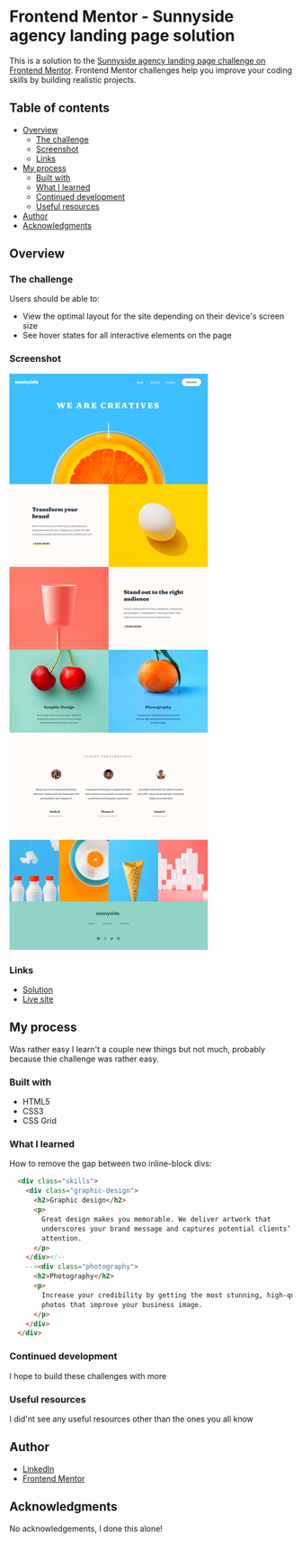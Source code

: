 # Frontend Mentor - Sunnyside agency landing page solution

This is a solution to the [Sunnyside agency landing page challenge on Frontend Mentor](https://www.frontendmentor.io/challenges/sunnyside-agency-landing-page-7yVs3B6ef). Frontend Mentor challenges help you improve your coding skills by building realistic projects.

## Table of contents

- [Overview](#overview)
  - [The challenge](#the-challenge)
  - [Screenshot](#screenshot)
  - [Links](#links)
- [My process](#my-process)
  - [Built with](#built-with)
  - [What I learned](#what-i-learned)
  - [Continued development](#continued-development)
  - [Useful resources](#useful-resources)
- [Author](#author)
- [Acknowledgments](#acknowledgments)

## Overview

### The challenge

Users should be able to:

- View the optimal layout for the site depending on their device's screen size
- See hover states for all interactive elements on the page

### Screenshot

![](./design/desktop-design.jpg)

### Links

- [Solution](https://www.frontendmentor.io/solutions/standard-html-sunnyside-agency-landing-page-9LkcvKsBF)
- [Live site](https://23281.csb.app/)

## My process

Was rather easy I learn't a couple new things but not much, probably because thie challenge was rather easy.

### Built with

- HTML5
- CSS3
- CSS Grid

### What I learned

How to remove the gap between two inline-block divs:

```html
  <div class="skills">
    <div class="graphic-design">
      <h2>Graphic design</h2>
      <p>
        Great design makes you memorable. We deliver artwork that
        underscores your brand message and captures potential clients’
        attention.
      </p>
    </div><!--
    --><div class="photography">
      <h2>Photography</h2>
      <p>
        Increase your credibility by getting the most stunning, high-quality
        photos that improve your business image.
      </p>
    </div>
  </div>
```

### Continued development

I hope to build these challenges with more 

### Useful resources

I did'nt see any useful resources other than the ones you all know 

## Author

- [LinkedIn](https://www.linkedin.com/in/abbas-manning-5907b8203/)
- [Frontend Mentor](https://www.frontendmentor.io/profile/Abbazz2020)

## Acknowledgments

No acknowledgements, I done this alone!
